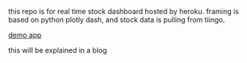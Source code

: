 this repo is for real time stock dashboard hosted by heroku. framing is based on python plotly dash, and stock data is pulling from tiingo.

[demo app](https://dash-dshbd-stock.herokuapp.com/)

this will be explained in a blog
